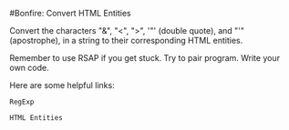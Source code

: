 #Bonfire: Convert HTML Entities

Convert the characters "&", "<", ">", '"' (double quote), and "'" (apostrophe), in a string to their corresponding HTML entities.

Remember to use RSAP if you get stuck. Try to pair program. Write your own code.

Here are some helpful links:

    RegExp

    HTML Entities